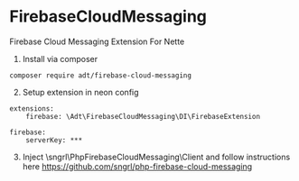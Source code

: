 # FirebaseCloudMessaging
Firebase Cloud Messaging Extension For Nette

1. Install via composer
```
composer require adt/firebase-cloud-messaging
```

2. Setup extension in neon config
```
extensions:
	firebase: \Adt\FirebaseCloudMessaging\DI\FirebaseExtension

firebase:
	serverKey: ***
```

3. Inject \sngrl\PhpFirebaseCloudMessaging\Client and follow instructions here https://github.com/sngrl/php-firebase-cloud-messaging
